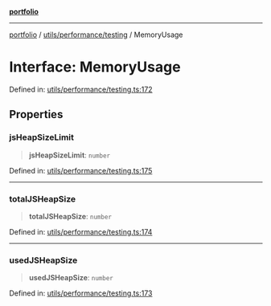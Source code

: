 [**portfolio**](../../../../README.md)

***

[portfolio](../../../../modules.md) / [utils/performance/testing](../README.md) / MemoryUsage

# Interface: MemoryUsage

Defined in: [utils/performance/testing.ts:172](https://github.com/tnorlund/Portfolio/blob/74d7ee6d27d7124b2fe10464bcc53775b68441cf/portfolio/utils/performance/testing.ts#L172)

## Properties

### jsHeapSizeLimit

> **jsHeapSizeLimit**: `number`

Defined in: [utils/performance/testing.ts:175](https://github.com/tnorlund/Portfolio/blob/74d7ee6d27d7124b2fe10464bcc53775b68441cf/portfolio/utils/performance/testing.ts#L175)

***

### totalJSHeapSize

> **totalJSHeapSize**: `number`

Defined in: [utils/performance/testing.ts:174](https://github.com/tnorlund/Portfolio/blob/74d7ee6d27d7124b2fe10464bcc53775b68441cf/portfolio/utils/performance/testing.ts#L174)

***

### usedJSHeapSize

> **usedJSHeapSize**: `number`

Defined in: [utils/performance/testing.ts:173](https://github.com/tnorlund/Portfolio/blob/74d7ee6d27d7124b2fe10464bcc53775b68441cf/portfolio/utils/performance/testing.ts#L173)
